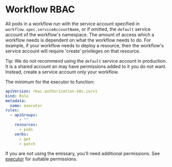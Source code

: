 # Workflow RBAC

All pods in a workflow run with the service account specified in `workflow.spec.serviceAccountName`, or if omitted,
the `default` service account of the workflow's namespace. The amount of access which a workflow needs is dependent on
what the workflow needs to do. For example, if your workflow needs to deploy a resource, then the workflow's service
account will require 'create' privileges on that resource.

Tip: We do not recommend using the `default` service account in production. It is a shared account an may have
permissions added to it you do not want. Instead, create a service account only your workflow.

The minimum for the executor to function:

```yaml
apiVersion: rbac.authorization.k8s.io/v1
kind: Role
metadata:
  name: executor
rules:
  - apiGroups:
      - ""
    resources:
      - pods
    verbs:
      - get
      - patch
```

If you are not using the emissary, you'll need additional permissions.
See [executor](https://github.com/argoproj/argo-workflows/tree/master/manifests/quick-start/base/executor) for suitable
permissions.
